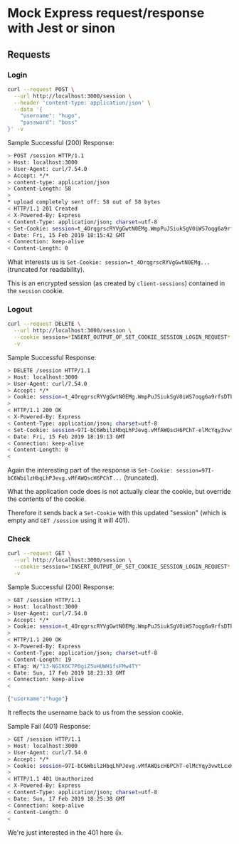 # Mock Express request/response with Jest or sinon

## Requests

### Login

```sh
curl --request POST \
  --url http://localhost:3000/session \
  --header 'content-type: application/json' \
  --data '{
	"username": "hugo",
	"password": "boss"
}' -v
```

Sample Successful (200) Response:

```sh
> POST /session HTTP/1.1
> Host: localhost:3000
> User-Agent: curl/7.54.0
> Accept: */*
> content-type: application/json
> Content-Length: 58
>
* upload completely sent off: 58 out of 58 bytes
< HTTP/1.1 201 Created
< X-Powered-By: Express
< Content-Type: application/json; charset=utf-8
< Set-Cookie: session=t_4OrqgrscRYVgGwtN0EMg.WmpPuJSiukSgV0iWS7oqg6a9rfsDTbtLcoQQiRkJyydfOjOI8HE9dP2kzcfTmRqR.1550427342962.3600000.Xajry447dwhSnzt1mXYN9SoYzd3PjTyo_Dwli5IrK6Y; path=/; expires=Fri, 15 Feb 2019 19:15:43 GMT; httponly
< Date: Fri, 15 Feb 2019 18:15:42 GMT
< Connection: keep-alive
< Content-Length: 0
```

What interests us is `Set-Cookie: session=t_4OrqgrscRYVgGwtN0EMg...` (truncated for readability).

This is an encrypted session (as created by `client-sessions`) contained in the `session` cookie.

### Logout

```sh
curl --request DELETE \
  --url http://localhost:3000/session \
  --cookie session=*INSERT_OUTPUT_OF_SET_COOKIE_SESSION_LOGIN_REQUEST* \
  -v
```

Sample Successful Response:
```sh
> DELETE /session HTTP/1.1
> Host: localhost:3000
> User-Agent: curl/7.54.0
> Accept: */*
> Cookie: session=t_4OrqgrscRYVgGwtN0EMg.WmpPuJSiukSgV0iWS7oqg6a9rfsDTbtLcoQQiRkJyydfOjOI8HE9dP2kzcfTmRqR.1550427342962.3600000.Xajry447dwhSnzt1mXYN9SoYzd3PjTyo_Dwli5IrK6Y
>
< HTTP/1.1 200 OK
< X-Powered-By: Express
< Content-Type: application/json; charset=utf-8
< Set-Cookie: session=97I-bC6WbilzHbqLhPJevg.vMfAWQscH6PChT-elMcYqy3vwtLcxKtTZ16X1abANHo.1550427342962.3600000.H6y03kGPA0Nd8sIJqDQHaOn4Rb377NOtOEGuGz9Ecu0; path=/; expires=Fri, 15 Feb 2019 19:15:43 GMT; httponly
< Date: Fri, 15 Feb 2019 18:19:13 GMT
< Connection: keep-alive
< Content-Length: 0
<
```

Again the interesting part of the response is `Set-Cookie: session=97I-bC6WbilzHbqLhPJevg.vMfAWQscH6PChT...` (truncated).

What the application code does is not actually clear the cookie, but override the contents of the cookie.

Therefore it sends back a `Set-Cookie` with this updated "session" (which is empty and `GET /session` using it will 401).

### Check

```sh
curl --request GET \
  --url http://localhost:3000/session \
  --cookie session=*INSERT_OUTPUT_OF_SET_COOKIE_SESSION_LOGIN_REQUEST* \
  -v
```

Sample Successful (200) Response:

```sh
> GET /session HTTP/1.1
> Host: localhost:3000
> User-Agent: curl/7.54.0
> Accept: */*
> Cookie: session=t_4OrqgrscRYVgGwtN0EMg.WmpPuJSiukSgV0iWS7oqg6a9rfsDTbtLcoQQiRkJyydfOjOI8HE9dP2kzcfTmRqR.1550427342962.3600000.Xajry447dwhSnzt1mXYN9SoYzd3PjTyo_Dwli5IrK6Y
>
< HTTP/1.1 200 OK
< X-Powered-By: Express
< Content-Type: application/json; charset=utf-8
< Content-Length: 19
< ETag: W/"13-NGIK6C7P0giZ5uHUWH1fsFMw4TY"
< Date: Sun, 17 Feb 2019 18:23:33 GMT
< Connection: keep-alive
<

{"username":"hugo"}
```

It reflects the username back to us from the session cookie.

Sample Fail (401) Response:

```sh
> GET /session HTTP/1.1
> Host: localhost:3000
> User-Agent: curl/7.54.0
> Accept: */*
> Cookie: session=97I-bC6WbilzHbqLhPJevg.vMfAWQscH6PChT-elMcYqy3vwtLcxKtTZ16X1abANHo.1550427342962.3600000.H6y03kGPA0Nd8sIJqDQHaOn4Rb377NOtOEGuGz9Ecu0
>
< HTTP/1.1 401 Unauthorized
< X-Powered-By: Express
< Content-Type: application/json; charset=utf-8
< Date: Sun, 17 Feb 2019 18:25:38 GMT
< Connection: keep-alive
< Content-Length: 0
<
```

We're just interested in the 401 here :+1:.

